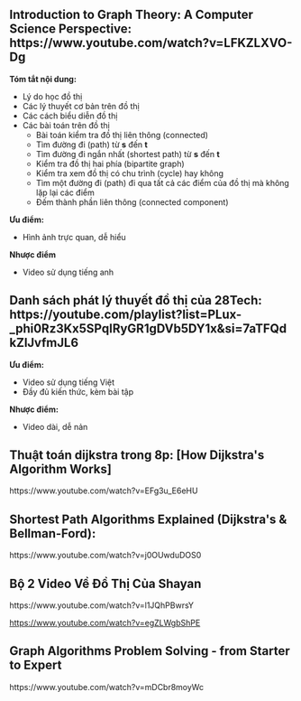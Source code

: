 <h2>Introduction to Graph Theory: A Computer Science Perspective: https://www.youtube.com/watch?v=LFKZLXVO-Dg </h2>

**Tóm tắt nội dung:**
- Lý do học đồ thị
- Các lý thuyết cơ bản trên đồ thị
- Các cách biểu diễn đồ thị
- Các bài toán trên đồ thị
    - Bài toán kiểm tra đồ thị liên thông (connected)
    - Tìm đường đi (path) từ **s** đến **t**
    - Tìm đường đi ngắn nhất (shortest path) từ **s** đến **t**
    - Kiểm tra đồ thị hai phía (bipartite graph)
    - Kiểm tra xem đồ thị có chu trình (cycle) hay không
    - Tìm một đường đi (path) đi qua tất cả các điểm của đồ thị mà không lặp lại các điểm
    - Đếm thành phần liên thông (connected component)

**Ưu điểm:**
- Hình ảnh trực quan, dễ hiểu

**Nhược điểm**
- Video sử dụng tiếng anh

<h2>Danh sách phát lý thuyết đồ thị của 28Tech: https://youtube.com/playlist?list=PLux-_phi0Rz3Kx5SPqIRyGR1gDVb5DY1x&si=7aTFQdkZlJvfmJL6</h2>

**Ưu điểm:**
- Video sử dụng tiếng Việt
- Đầy đủ kiến thức, kèm bài tập

**Nhược điểm:**
- Video dài, dễ nản

<h2>Thuật toán dijkstra trong 8p: [How Dijkstra's Algorithm Works]</h2>
https://www.youtube.com/watch?v=EFg3u_E6eHU

<h2>Shortest Path Algorithms Explained (Dijkstra's & Bellman-Ford): </h2>
https://www.youtube.com/watch?v=j0OUwduDOS0

<h2>Bộ 2 Video Về Đồ Thị Của Shayan</h2>
https://www.youtube.com/watch?v=l1JQhPBwrsY

https://www.youtube.com/watch?v=egZLWgbShPE

<h2>Graph Algorithms Problem Solving - from Starter to Expert</h2>
https://www.youtube.com/watch?v=mDCbr8moyWc
